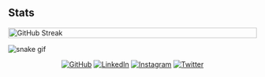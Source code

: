 ## Stats

<div style="display: flex; flex-direction: row; justify-content: flex-start; align-items: center;">
    <img src="https://github-readme-streak-stats.herokuapp.com?user=shuraif&theme=transparent" alt="GitHub Streak" style="width: 100%; height: auto;">
</div>


<!-- <div style="width: 100%; display: flex;">
  <div style="width: 50%; text-align: center;">
    <img height="200" src="https://github-readme-stats.vercel.app/api?username=shuraif&theme=transparent&card_width=860" style="width: 100%; height: auto;" />
  </div>
  <div style="width: 50%; text-align: center;">
    <img height="200" src="https://github-readme-stats.vercel.app/api/top-langs?username=shuraif&layout=compact&langs_count=8&theme=transparent&card_width=860" style="width: 100%; height: auto;" />
  </div>
</div> -->


<!-- 
https://github-readme-streak-stats.herokuapp.com/demo/
https://github.com/anuraghazra/github-readme-stats
-->
 
  
![snake gif](https://raw.githubusercontent.com/shuraif/shuraif/output/github-contribution-grid-snake.svg)

<p align="center">
	<a href="https://github.com/shuraif"><img src="https://user-images.githubusercontent.com/58532023/171219272-a68dd897-a9c7-4826-b7e6-10ef84e6a0a8.png" alt="GitHub"/></a>
	<a href="https://www.linkedin.com/in/muhammed-shuraif/"><img src="https://user-images.githubusercontent.com/58532023/171219303-8839f911-21bf-453f-b517-9dd6ef9a873c.png" alt="LinkedIn"/></a>
	<a href="https://www.instagram.com/5huraif/"><img src="https://user-images.githubusercontent.com/58532023/171219320-cc1517cb-54a9-470c-a92d-965524a7b3aa.png" alt="Instagram"/></a>
	<a href="https://mobile.twitter.com/ShuraifMuhammed/"><img src="https://user-images.githubusercontent.com/58532023/171218519-2ccc030a-72b5-45ea-a2ec-7f1dfbef917f.png" alt="Twitter"/></a>
</p>
